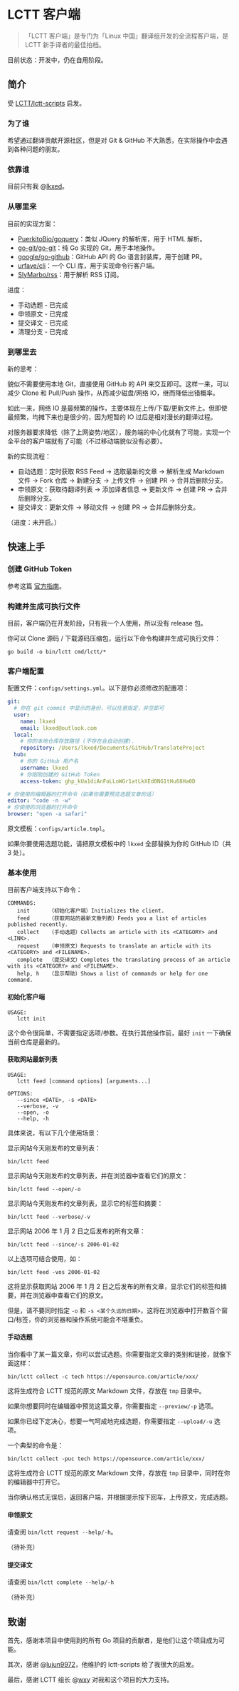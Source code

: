 # LCTT 客户端

> 「LCTT 客户端」是专门为「Linux 中国」翻译组开发的全流程客户端，是 LCTT 新手译者的最佳拍档。

目前状态：开发中，仍在自用阶段。

## 简介

受 [LCTT/lctt-scripts][1] 启发。

### 为了谁

希望通过翻译贡献开源社区，但是对 Git & GitHub 不大熟悉，在实际操作中会遇到各种问题的朋友。

### 依靠谁

目前只有我 @[lkxed][2]。

### 从哪里来

目前的实现方案：

* [PuerkitoBio/goquery][3]：类似 JQuery 的解析库，用于 HTML 解析。
* [go-git/go-git][4]：纯 Go 实现的 Git，用于本地操作。
* [google/go-github][5]：GitHub API 的 Go 语言封装库，用于创建 PR。
* [urfave/cli][6]：一个 CLI 库，用于实现命令行客户端。
* [SlyMarbo/rss][7]：用于解析 RSS 订阅。

进度：

* 手动选题 - 已完成
* 申领原文 - 已完成
* 提交译文 - 已完成
* 清理分支 - 已完成

### 到哪里去

新的思考：

貌似不需要使用本地 Git，直接使用 GitHub 的 API 来交互即可。这样一来，可以减少 Clone 和 Pull/Push 操作，从而减少磁盘/网络 IO，继而降低出错概率。

如此一来，网络 IO 是最频繁的操作，主要体现在上传/下载/更新文件上。但即使最频繁，均摊下来也是很少的，因为短暂的 IO 过后是相对漫长的翻译过程。

对服务器要求降低（除了上网姿势/地区），服务端的中心化就有了可能，实现一个全平台的客户端就有了可能（不过移动端貌似没有必要）。

新的实现流程：

* 自动选题：定时获取 RSS Feed -> 选取最新的文章 -> 解析生成 Markdown 文件 -> Fork 仓库 -> 新建分支 -> 上传文件 -> 创建 PR -> 合并后删除分支。
* 申领原文：获取待翻译列表 -> 添加译者信息 -> 更新文件 -> 创建 PR -> 合并后删除分支。
* 提交译文：更新文件 -> 移动文件 -> 创建 PR -> 合并后删除分支。

（进度：未开启。）

## 快速上手

### 创建 GitHub Token

参考这篇 [官方指南][8]。

### 构建并生成可执行文件

目前，客户端仍在开发阶段，只有我一个人使用，所以没有 release 包。

你可以 Clone 源码 / 下载源码压缩包，运行以下命令构建并生成可执行文件：

```shell
go build -o bin/lctt cmd/lctt/*
```

### 客户端配置

配置文件：`configs/settings.yml`。以下是你必须修改的配置项：

```yaml
git:
  # 你在 git commit 中显示的身份，可以任意指定，非空即可
  user:
    name: lkxed
    email: lkxed@outlook.com
  local:
    # 你的本地仓库存放路径 (不存在会自动创建).
    repository: /Users/lkxed/Documents/GitHub/TranslateProject
  hub:
    # 你的 GitHub 用户名
    username: lkxed
    # 你刚刚创建的 GitHub Token
    access-token: ghp_kUa1diAnFoLLoWGr1atLkXEd0NG1tHu68Ha0D

# 你使用的编辑器的打开命令（如果你需要预览选题文章的话）
editor: "code -n -w"
# 你使用的浏览器的打开命令
browser: "open -a safari"
```

原文模板：`configs/article.tmpl`。

如果你要使用选题功能，请把原文模板中的 `lkxed` 全部替换为你的 GitHub ID（共 3 处）。

### 基本使用

目前客户端支持以下命令：

```
COMMANDS:
   init      （初始化客户端）Initializes the client.
   feed      （获取网站的最新文章列表）Feeds you a list of articles published recently.
   collect   （手动选题）Collects an article with its <CATEGORY> and <LINK>.
   request   （申领原文）Requests to translate an article with its <CATEGORY> and <FILENAME>.
   complete  （提交译文）Completes the translating process of an article with its <CATEGORY> and <FILENAME>.
   help, h   （显示帮助）Shows a list of commands or help for one command.
```

#### 初始化客户端

```
USAGE:
   lctt init
```

这个命令很简单，不需要指定选项/参数。在执行其他操作前，最好 `init` 一下确保当前仓库是最新的。

#### 获取网站最新列表

```
USAGE:
   lctt feed [command options] [arguments...]

OPTIONS:
   --since <DATE>, -s <DATE>
   --verbose, -v
   --open, -o
   --help, -h 
```

具体来说，有以下几个使用场景：

显示网站今天刚发布的文章列表：

```shell
bin/lctt feed
```

显示网站今天刚发布的文章列表，并在浏览器中查看它们的原文：

```shell
bin/lctt feed --open/-o
```

显示网站今天刚发布的文章列表，显示它的标签和摘要：

```shell
bin/lctt feed --verbose/-v
```

显示网站 2006 年 1 月 2 日之后发布的所有文章：

```shell
bin/lctt feed --since/-s 2006-01-02
```

以上选项可结合使用，如：

```shell
bin/lctt feed -vos 2006-01-02
```

这将显示获取网站 2006 年 1 月 2 日之后发布的所有文章，显示它们的标签和摘要，并在浏览器中查看它们的原文。

但是，请不要同时指定 `-o` 和 `-s <某个久远的日期>`，这将在浏览器中打开数百个窗口/标签，你的浏览器和操作系统可能会不堪重负。

#### 手动选题

当你看中了某一篇文章，你可以尝试选题。你需要指定文章的类别和链接，就像下面这样：

```shell
bin/lctt collect -c tech https://opensource.com/article/xxx/
```

这将生成符合 LCTT 规范的原文 Markdown 文件，存放在 `tmp` 目录中。

如果你想要同时在编辑器中预览这篇文章，你需要指定 `--preview/-p` 选项。

如果你已经下定决心，想要一气呵成地完成选题，你需要指定 `--upload/-u` 选项。

一个典型的命令是：

```shell
bin/lctt collect -puc tech https://opensource.com/article/xxx/
```

这将生成符合 LCTT 规范的原文 Markdown 文件，存放在 `tmp` 目录中，同时在你的编辑器中打开它。

当你确认格式无误后，返回客户端，并根据提示按下回车，上传原文，完成选题。

#### 申领原文

请查阅 `bin/lctt request --help/-h`。

（待补充）

#### 提交译文

请查阅 `bin/lctt complete --help/-h`

（待补充）

## 致谢

首先，感谢本项目中使用到的所有 Go 项目的贡献者，是他们让这个项目成为可能。

其次，感谢 @[lujun9972][9]，他维护的 lctt-scripts 给了我很大的启发。

最后，感谢 LCTT 组长 @[wxy][10] 对我和这个项目的大力支持。

[1]: https://github.com/LCTT/lctt-scripts

[2]: https://github.com/lkxed

[3]: https://github.com/PuerkitoBio/goquery

[4]: https://github.com/go-git/go-git

[5]: https://github.com/google/go-github

[6]: https://github.com/urfave/cli

[7]: https://github.com/SlyMarbo/rss

[8]: https://docs.github.com/cn/authentication/keeping-your-account-and-data-secure/creating-a-personal-access-token#creating-a-token

[9]: https://github.com/lujun9972

[10]: https://github.com/wxy
